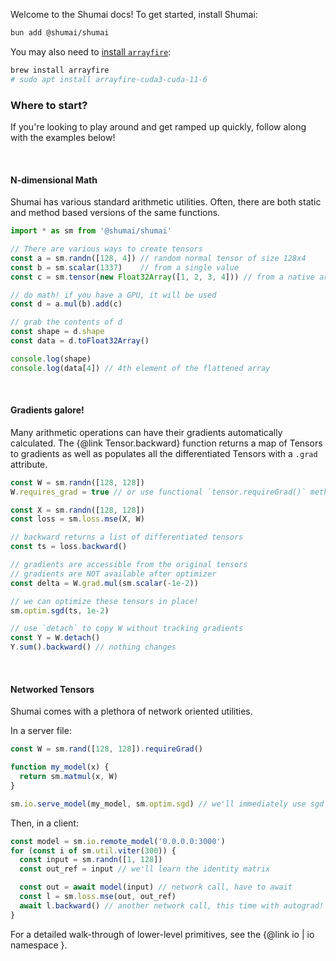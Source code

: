 Welcome to the Shumai docs!  To get started, install Shumai:

```bash
bun add @shumai/shumai
```

You may also need to [install `arrayfire`](https://github.com/arrayfire/arrayfire/wiki/Getting-ArrayFire):

```bash
brew install arrayfire
# sudo apt install arrayfire-cuda3-cuda-11-6
```

### Where to start?

If you're looking to play around and get ramped up quickly, follow along with the examples below!

<br>

#### N-dimensional Math

Shumai has various standard arithmetic utilities. Often, there are both static and method based versions of the same functions.

```javascript
import * as sm from '@shumai/shumai'

// There are various ways to create tensors
const a = sm.randn([128, 4]) // random normal tensor of size 128x4
const b = sm.scalar(1337)    // from a single value
const c = sm.tensor(new Float32Array([1, 2, 3, 4])) // from a native array

// do math! if you have a GPU, it will be used
const d = a.mul(b).add(c)

// grab the contents of d
const shape = d.shape
const data = d.toFloat32Array()

console.log(shape)
console.log(data[4]) // 4th element of the flattened array
```

<br>

#### Gradients galore!

Many arithmetic operations can have their gradients automatically calculated.  The {@link Tensor.backward} function returns a map of Tensors to gradients as well as populates all the differentiated Tensors with a `.grad` attribute.

```javascript
const W = sm.randn([128, 128])
W.requires_grad = true // or use functional `tensor.requireGrad()` method

const X = sm.randn([128, 128])
const loss = sm.loss.mse(X, W)

// backward returns a list of differentiated tensors
const ts = loss.backward()

// gradients are accessible from the original tensors
// gradients are NOT available after optimizer
const delta = W.grad.mul(sm.scalar(-1e-2))

// we can optimize these tensors in place!
sm.optim.sgd(ts, 1e-2)

// use `detach` to copy W without tracking gradients
const Y = W.detach()
Y.sum().backward() // nothing changes
```
<br>

#### Networked Tensors

Shumai comes with a plethora of network oriented utilities.

In a server file:
```javascript
const W = sm.rand([128, 128]).requireGrad()

function my_model(x) {
  return sm.matmul(x, W)
}

sm.io.serve_model(my_model, sm.optim.sgd) // we'll immediately use sgd on backprop
```

Then, in a client:

```javascript
const model = sm.io.remote_model('0.0.0.0:3000')
for (const i of sm.util.viter(300)) {
  const input = sm.randn([1, 128])
  const out_ref = input // we'll learn the identity matrix

  const out = await model(input) // network call, have to await
  const l = sm.loss.mse(out, out_ref)
  await l.backward() // another network call, this time with autograd!
}
```

For a detailed walk-through of lower-level primitives, see the {@link io | io namespace }.
